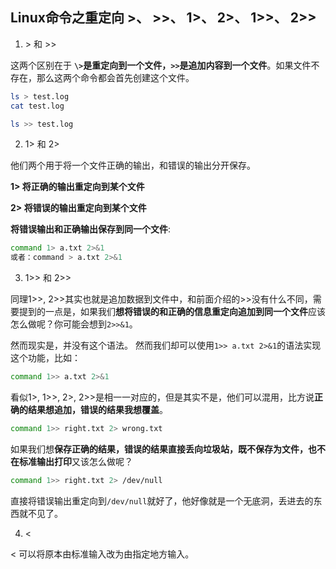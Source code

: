 ## Linux命令之重定向 >、 >>、 1>、 2>、 1>>、 2>>

1. \> 和 >> 

这两个区别在于 **`\>`是重定向到一个文件，`>>`是追加内容到一个文件**。如果文件不存在，那么这两个命令都会首先创建这个文件。



```bash
ls > test.log
cat test.log

ls >> test.log
```

2. 1> 和 2> 

他们两个用于将一个文件正确的输出，和错误的输出分开保存。 

**1> 将正确的输出重定向到某个文件** 

**2> 将错误的输出重定向到某个文件** 


**将错误输出和正确输出保存到同一个文件**:

```bash
command 1> a.txt 2>&1 
或者：command > a.txt 2>&1
```

3. 1>> 和 2>>

同理1>>, 2>>其实也就是追加数据到文件中，和前面介绍的>>没有什么不同，需要提到的一点是，如果我们**想将错误的和正确的信息重定向追加到同一个文件**应该怎么做呢？你可能会想到`2>>&1`。

然而现实是，并没有这个语法。 然而我们却可以使用`1>> a.txt 2>&1`的语法实现这个功能，比如： 

```bash
command 1>> a.txt 2>&1 
```

看似1>, 1>>, 2>, 2>>是相一一对应的，但是其实不是，他们可以混用，比方说**正确的结果想追加，错误的结果我想覆盖**。 

```bash
command 1>> right.txt 2> wrong.txt 
```

如果我们想**保存正确的结果，错误的结果直接丢向垃圾站，既不保存为文件，也不在标准输出打印**又该怎么做呢？ 

```bash
command 1>> right.txt 2> /dev/null 
```

直接将错误输出重定向到`/dev/null`就好了，他好像就是一个无底洞，丢进去的东西就不见了。 


4. < 

< 可以将原本由标准输入改为由指定地方输入。
